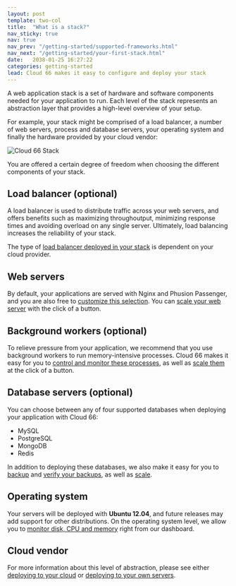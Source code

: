```yaml
---
layout: post
template: two-col
title:  "What is a stack?"
nav_sticky: true
nav: true
nav_prev: "/getting-started/supported-frameworks.html"
nav_next: "/getting-started/your-first-stack.html"
date:   2038-01-25 16:27:22
categories: getting-started
lead: Cloud 66 makes it easy to configure and deploy your stack
---
```


A web application stack is a set of hardware and software components needed for your application to run. Each level of the stack represents an abstraction layer that provides a high-level overview of your setup.

For example, your stack might be comprised of a load balancer, a number of web servers, process and database servers, your operating system and finally the hardware provided by your cloud vendor:

![Cloud 66 Stack](http://cdn.cloud66.com.s3.amazonaws.com/images/help/cloud66_stack.png)

You are offered a certain degree of freedom when choosing the different components of your stack.

## Load balancer (optional)
A load balancer is used to distribute traffic across your web servers, and offers benefits such as maximizing throughoutput, minimizing response times and avoiding overload on any single server. Ultimately, load balancing increases the reliability of your stack.

The type of [load balancer deployed in your stack](/stack-features/load-balancers.html) is dependent on your cloud provider.

## Web servers
By default, your applications are served with Nginx and Phusion Passenger, and you are also free to [customize this selection](/web-server/custom-webserver.html). You can [scale your web server](/stack-features/horizontal-scaling.html) with the click of a button.

## Background workers (optional)
To relieve pressure from your application, we recommend that you use background workers to run memory-intensive processes. Cloud 66 makes it easy for you to [control and monitor these processes](/stack-features/proc-files.html), as well as [scale them](/stack-features/standalone-process-servers.html) at the click of a button.

## Database servers (optional)
You can choose between any of four supported databases when deploying your application with Cloud 66:

- MySQL
- PostgreSQL
- MongoDB
- Redis

In addition to deploying these databases, we also make it easy for you to [backup](/stack-features/db-backup.html) and [verify your backups](/how-to/backup-verifiers.html), as well as [scale](/stack-features/database-replication.html).

## Operating system
Your servers will be deployed with <b>Ubuntu 12.04</b>, and future releases may add support for other distributions. On the operating system level, we allow you to [monitor disk, CPU and memory](/stack-features/server-monitoring.html) right from our dashboard.

## Cloud vendor
For more information about this level of abstraction, please see either [deploying to your cloud](/getting-started/supported-clouds.html) or [deploying to your own servers](/getting-started/standalone-servers.html).